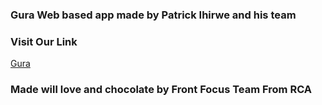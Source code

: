 ### Gura Web based app made by Patrick Ihirwe and his team

### Visit Our Link

[Gura][Gura_link]

[Gura_link]: https://www.gura-kappa.vercel.app

### Made will love and chocolate by Front Focus Team From RCA
